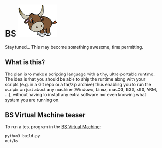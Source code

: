 # BS ![BS](media/bull.png)

Stay tuned... This may become something awesome, time permitting.

## What is this?

The plan is to make a scripting language with a tiny, ultra-portable runtime. The idea is that you should be able to ship the runtime along with your scripts (e.g. in a Git repo or a tar/zip archive) thus enabling you to run the scripts on just about any machine (Windows, Linux, macOS, BSD, x86, ARM, ...), without having to install any extra software nor even knowing what system you are running on.

## BS Virtual Machine teaser

To run a test program in the [BS Virtual Machine](spec/bsvm.md):

```sh
python3 build.py
out/bs
```
